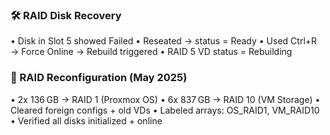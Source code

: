 ### 🛠 RAID Disk Recovery
• Disk in Slot 5 showed Failed
• Reseated → status = Ready
• Used Ctrl+R → Force Online → Rebuild triggered
• RAID 5 VD status = Rebuilding

### 💾 RAID Reconfiguration (May 2025)
• 2x 136 GB → RAID 1 (Proxmox OS)
• 6x 837 GB → RAID 10 (VM Storage)
• Cleared foreign configs + old VDs
• Labeled arrays: OS_RAID1, VM_RAID10
• Verified all disks initialized + online
